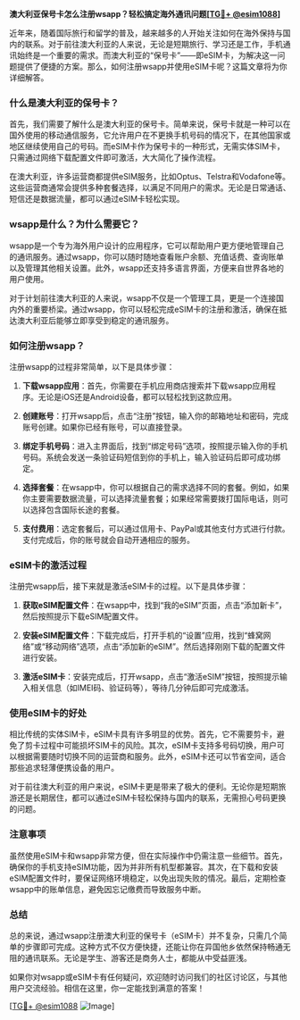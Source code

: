 **澳大利亚保号卡怎么注册wsapp？轻松搞定海外通讯问题[[TG💪+ @esim1088](https://t.me/s/esim1088)]**

近年来，随着国际旅行和留学的普及，越来越多的人开始关注如何在海外保持与国内的联系。对于前往澳大利亚的人来说，无论是短期旅行、学习还是工作，手机通讯始终是一个重要的需求。而澳大利亚的“保号卡”——即eSIM卡，为解决这一问题提供了便捷的方案。那么，如何注册wsapp并使用eSIM卡呢？这篇文章将为你详细解答。

### 什么是澳大利亚的保号卡？

首先，我们需要了解什么是澳大利亚的保号卡。简单来说，保号卡就是一种可以在国外使用的移动通信服务，它允许用户在不更换手机号码的情况下，在其他国家或地区继续使用自己的号码。而eSIM卡作为保号卡的一种形式，无需实体SIM卡，只需通过网络下载配置文件即可激活，大大简化了操作流程。

在澳大利亚，许多运营商都提供eSIM服务，比如Optus、Telstra和Vodafone等。这些运营商通常会提供多种套餐选择，以满足不同用户的需求。无论是日常通话、短信还是数据流量，都可以通过eSIM卡轻松实现。

### wsapp是什么？为什么需要它？

wsapp是一个专为海外用户设计的应用程序，它可以帮助用户更方便地管理自己的通讯服务。通过wsapp，你可以随时随地查看账户余额、充值话费、查询账单以及管理其他相关设置。此外，wsapp还支持多语言界面，方便来自世界各地的用户使用。

对于计划前往澳大利亚的人来说，wsapp不仅是一个管理工具，更是一个连接国内外的重要桥梁。通过wsapp，你可以轻松完成eSIM卡的注册和激活，确保在抵达澳大利亚后能够立即享受到稳定的通讯服务。

### 如何注册wsapp？

注册wsapp的过程非常简单，以下是具体步骤：

1. **下载wsapp应用**：首先，你需要在手机应用商店搜索并下载wsapp应用程序。无论是iOS还是Android设备，都可以轻松找到这款应用。

2. **创建账号**：打开wsapp后，点击“注册”按钮，输入你的邮箱地址和密码，完成账号创建。如果你已经有账号，可以直接登录。

3. **绑定手机号码**：进入主界面后，找到“绑定号码”选项，按照提示输入你的手机号码。系统会发送一条验证码短信到你的手机上，输入验证码后即可成功绑定。

4. **选择套餐**：在wsapp中，你可以根据自己的需求选择不同的套餐。例如，如果你主要需要数据流量，可以选择流量套餐；如果经常需要拨打国际电话，则可以选择包含国际长途的套餐。

5. **支付费用**：选定套餐后，可以通过信用卡、PayPal或其他支付方式进行付款。支付完成后，你的账号就会自动开通相应的服务。

### eSIM卡的激活过程

注册完wsapp后，接下来就是激活eSIM卡的过程。以下是具体步骤：

1. **获取eSIM配置文件**：在wsapp中，找到“我的eSIM”页面，点击“添加新卡”，然后按照提示下载eSIM配置文件。

2. **安装eSIM配置文件**：下载完成后，打开手机的“设置”应用，找到“蜂窝网络”或“移动网络”选项，点击“添加新的eSIM”。然后选择刚刚下载的配置文件进行安装。

3. **激活eSIM卡**：安装完成后，打开wsapp，点击“激活eSIM”按钮，按照提示输入相关信息（如IMEI码、验证码等），等待几分钟后即可完成激活。

### 使用eSIM卡的好处

相比传统的实体SIM卡，eSIM卡具有许多明显的优势。首先，它不需要剪卡，避免了剪卡过程中可能损坏SIM卡的风险。其次，eSIM卡支持多号码切换，用户可以根据需要随时切换不同的运营商和服务。此外，eSIM卡还可以节省空间，适合那些追求轻薄便携设备的用户。

对于前往澳大利亚的用户来说，eSIM卡更是带来了极大的便利。无论你是短期旅游还是长期居住，都可以通过eSIM卡轻松保持与国内的联系，无需担心号码更换的问题。

### 注意事项

虽然使用eSIM卡和wsapp非常方便，但在实际操作中仍需注意一些细节。首先，确保你的手机支持eSIM功能，因为并非所有机型都兼容。其次，在下载和安装eSIM配置文件时，要保证网络环境稳定，以免出现失败的情况。最后，定期检查wsapp中的账单信息，避免因忘记缴费而导致服务中断。

### 总结

总的来说，通过wsapp注册澳大利亚的保号卡（eSIM卡）并不复杂，只需几个简单的步骤即可完成。这种方式不仅方便快捷，还能让你在异国他乡依然保持畅通无阻的通讯联系。无论是学生、游客还是商务人士，都能从中受益匪浅。

如果你对wsapp或eSIM卡有任何疑问，欢迎随时访问我们的社区讨论区，与其他用户交流经验。相信在这里，你一定能找到满意的答案！

[[TG💪+ @esim1088](https://t.me/s/esim1088) ![Image](https://i.postimg.cc/4NQfJmqS/Snipaste-2025-05-13-00-14-12.png)]